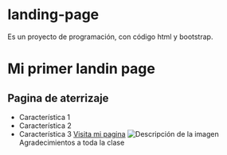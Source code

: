 # landing-page
Es un proyecto de programación, con código html y bootstrap.
# Mi primer landin page

## Pagina de aterrizaje
- Característica 1
- Característica 2
- Característica 3
[Visita mi pagina](file:///C:/Users/Usuario/Documents/Proyectos%20programacion/bootstrap/landingconbootstrap.html)
![Descripción de la imagen](code1)
Agradecimientos a toda la clase